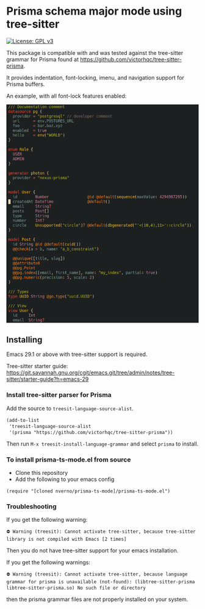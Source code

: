 # Prisma schema major mode using tree-sitter

[![License: GPL v3](https://img.shields.io/badge/License-GPLv3-blue.svg)](https://www.gnu.org/licenses/gpl-3.0)

This package is compatible with and was tested against the tree-sitter grammar
for Prisma found at https://github.com/victorhqc/tree-sitter-prisma.

It provides indentation, font-locking, imenu, and navigation support for Prisma
buffers.

An example, with all font-lock features enabled:

![example](doc/prisma-example.png)

## Installing

Emacs 29.1 or above with tree-sitter support is required. 

Tree-sitter starter guide: https://git.savannah.gnu.org/cgit/emacs.git/tree/admin/notes/tree-sitter/starter-guide?h=emacs-29

### Install tree-sitter parser for Prisma

Add the source to `treesit-language-source-alist`. 

```elisp
(add-to-list
 'treesit-language-source-alist
 '(prisma "https://github.com/victorhqc/tree-sitter-prisma"))
```

Then run `M-x treesit-install-language-grammar` and select `prisma` to install.

### To install prisma-ts-mode.el from source

- Clone this repository
- Add the following to your emacs config

```elisp
(require "[cloned nverno/prisma-ts-mode]/prisma-ts-mode.el")
```

### Troubleshooting

If you get the following warning:

```
⛔ Warning (treesit): Cannot activate tree-sitter, because tree-sitter
library is not compiled with Emacs [2 times]
```

Then you do not have tree-sitter support for your emacs installation.

If you get the following warnings:
```
⛔ Warning (treesit): Cannot activate tree-sitter, because language grammar for prisma is unavailable (not-found): (libtree-sitter-prisma libtree-sitter-prisma.so) No such file or directory
```

then the prisma grammar files are not properly installed on your system.
